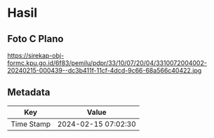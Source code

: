 # Hasil

## Foto C Plano

https://sirekap-obj-formc.kpu.go.id/6f83/pemilu/pdpr/33/10/07/20/04/3310072004002-20240215-000439--dc3b411f-11cf-4dcd-9c66-68a566c40422.jpg


## Metadata

| Key        | Value               |
| ---------- | ------------------- |
| Time Stamp | 2024-02-15 07:02:30 |



